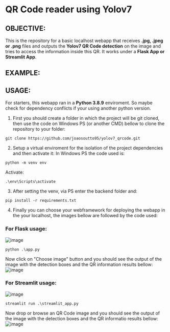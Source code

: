 # **QR Code reader using Yolov7**

## OBJECTIVE:
This is the repository for a basic localhost webapp that receives **.jpg, .jpeg or .png** files and outputs the **Yolov7 QR Code detection** on the image and tries to access the information inside this QR. It works under a **Flask App or Streamlit App**.

## EXAMPLE:


## USAGE:
For starters, this webapp ran in a **Python 3.8.9** enviroment. So maybe check for dependency conflicts if your using another python version.
1. First you should create a folder in which the project will be git cloned, then use the code on Windows PS (or another CMD) bellow to clone the repository to your folder:
```
git clone https://github.com/joaosoutto95/yolov7_qrcode.git
```

2. Setup a virtual enviroment for the isolation of the project dependencies and then activate it:
In Windows PS the code used is:
```
python -m venv env
```
Activate:
```
.\env\Scripts\activate
```

3. After setting the venv, via PS enter the backend folder and:
```
pip install -r requirements.txt
```

4. Finally you can choose your webframework for deploying the webapp in the your localhost, the images bellow are followed by the code used: 
### For Flask usage:
![image](https://github.com/joaosoutto95/yolov7_qrcode/assets/81658694/b552a48c-3663-4d03-bc08-4cc3f367aac4)
```
python .\app.py
```
Now click on "Choose image" button and you should see the output of the image with the detection boxes and the QR information results bellow:
![image](https://github.com/joaosoutto95/yolov7_qrcode/assets/81658694/e19c87fa-c1f9-4c50-a9a7-7e26e27f5505)


### For Streamlit usage:
![image](https://github.com/joaosoutto95/yolov7_qrcode/assets/81658694/d51d5af3-b90a-45d1-a130-9faf6e6f5abd)
```
streamlit run .\streamlit_app.py
```
Now drop or browse an QR Code image and you should see the output of the image with the detection boxes and the QR informatio results bellow:
![image](https://github.com/joaosoutto95/yolov7_qrcode/assets/81658694/5d2f5884-6b4d-4e25-a155-c3b90248afb5)
